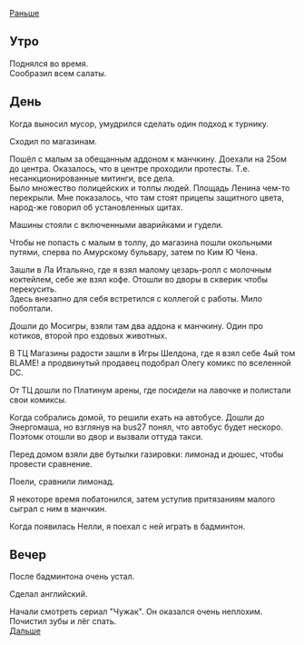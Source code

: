 [Раньше](2020.07.10.md)  
## Утро
Поднялся во время.  
Сообразил всем салаты.
## День
Когда выносил мусор, умудрился сделать один подход к турнику.

Сходил по магазинам.

Пошёл с малым за обещанным аддоном к манчкину. Доехали на 25ом до центра. Оказалось, что в центре проходили протесты. Т.е. несанкционированные митинги, все дела.  
Было множество полицейских и толпы людей. Площадь Ленина чем-то перекрыли. Мне показалось, что там стоят прицепы защитного цвета, народ-же говорил об установленных щитах.

Машины стояли с включенными аварийками и гудели.

Чтобы не попасть с малым в толпу, до магазина пошли окольными путями, сперва по Амурскому бульвару, затем по Ким Ю Чена.

Зашли в Ла Итальяно, где я взял малому цезарь-ролл с молочным коктейлем, себе же взял кофе. Отошли во дворы в скверик чтобы перекусить.  
Здесь внезапно для себя встретился с коллегой с работы. Мило поболтали.

Дошли до Мосигры, взяли там два аддона к манчкину. Один про котиков, второй про ездовых животных.

В ТЦ Магазины радости зашли в Игры Шелдона, где я взял себе 4ый том BLAME! а продвинутый продавец подобрал Олегу комикс по вселенной DC.

От ТЦ дошли по Платинум арены, где посидели на лавочке и полистали свои комиксы.

Когда собрались домой, то решили ехать на автобусе. Дошли до Энергомаша, но взглянув на bus27 понял, что автобус будет нескоро. Поэтомк отошли во двор и вызвали оттуда такси.

Перед домом взяли две бутылки газировки: лимонад и дюшес, чтобы провести сравнение.

Поели, сравнили лимонад.

Я некоторе время побатонился, затем уступив притязаниям малого сыграл с ним в манчкин.

Когда появилась Нелли, я поехал с ней играть в бадминтон.
## Вечер
После бадминтона очень устал.

Сделал английский.

Начали смотреть сериал "Чужак". Он оказался очень неплохим.  
Почистил зубы и лёг спать.  
[Дальше](2020.07.12.md)